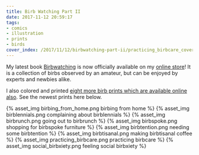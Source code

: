 ```yaml
---
title: Birb Watching Part II
date: 2017-11-12 20:59:17
tags:
- comics
- illustration
- prints
- birds
cover_index: /2017/11/12/birbwatching-part-ii/practicing_birbcare_cover_index.png
---
```

My latest book [Birbwatching](https://squareup.com/store/mad-macaques-press/item/birbwatching) is now officially available on my [online store](https://squareup.com/store/mad-macaques-press/item/birbwatching)! It is a collection of birbs observed by an amateur, but can be enjoyed by experts and newbies alike.

I also colored and printed [eight more birb prints which are available online also](http://store.madmacaques.com/item/birb-prints). See the newest prints here below.

{% asset_img birbing_from_home.png birbing from home %}
{% asset_img birblennials.png complaining about birblennials %}
{% asset_img birbrunch.png going out to birbrunch %}
{% asset_img birbspoke.png shopping for birbspoke furniture %}
{% asset_img birbtention.png needing some birbtention %}
{% asset_img birbtisanal.png making birbtisanal coffee %}
{% asset_img practicing_birbcare.png practicing birbcare %}
{% asset_img social_birbxiety.png feeling social birbxiety %}
